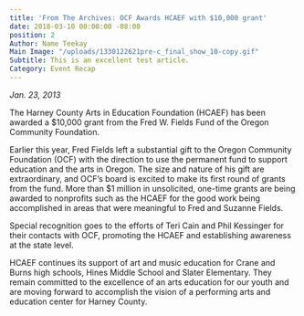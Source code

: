 ```yaml
---
title: 'From The Archives: OCF Awards HCAEF with $10,000 grant'
date: 2018-03-10 00:00:00 -08:00
position: 2
Author: Name Teekay
Main Image: "/uploads/1330122621pre-c_final_show_10-copy.gif"
Subtitle: This is an excellent test article.
Category: Event Recap
---
```


*Jan. 23, 2013*

The Harney County Arts in Education Foundation (HCAEF) has been awarded a $10,000 grant from the Fred W. Fields Fund of the Oregon Community Foundation.

Earlier this year, Fred Fields left a substantial gift to the Oregon Community Foundation (OCF) with the direction to use the permanent fund to support education and the arts in Oregon. The size and nature of his gift are extraordinary, and OCF’s board is excited to make its first round of grants from the fund. More than $1 million in unsolicited, one-time grants are being awarded to nonprofits such as the HCAEF for the good work being accomplished in areas that were meaningful to Fred and Suzanne Fields.

Special recognition goes to the efforts of Teri Cain and Phil Kessinger for their contacts with OCF, promoting the HCAEF and establishing awareness at the state level.

HCAEF continues its support of art and music education for Crane and Burns high schools, Hines Middle School and Slater Elementary. They remain committed to the excellence of an arts education for our youth and are moving forward to accomplish the vision of a performing arts and education center for Harney County.
